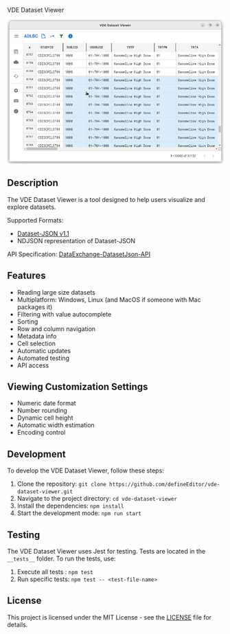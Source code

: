 VDE Dataset Viewer

![VDE Dataset Viewer](./assets/datasetView.png)

## Description
The VDE Dataset Viewer is a tool designed to help users visualize and explore datasets.

Supported Formats:
* [Dataset-JSON v1.1](https://github.com/cdisc-org/DataExchange-DatasetJson)
* NDJSON representation of Dataset-JSON

API Specification: [DataExchange-DatasetJson-API](https://github.com/cdisc-org/DataExchange-DatasetJson-API)

## Features
* Reading large size datasets
* Multiplatform: Windows, Linux (and MacOS if someone with Mac packages it)
* Filtering with value autocomplete
* Sorting
* Row and column navigation
* Metadata info
* Cell selection
* Automatic updates
* Automated testing
* API access

## Viewing Customization Settings
* Numeric date format
* Number rounding
* Dynamic cell height
* Automatic width estimation
* Encoding control

## Development
To develop the VDE Dataset Viewer, follow these steps:
1. Clone the repository: `git clone https://github.com/defineEditor/vde-dataset-viewer.git`
2. Navigate to the project directory: `cd vde-dataset-viewer`
3. Install the dependencies: `npm install`
4. Start the development mode: `npm run start`

## Testing
The VDE Dataset Viewer uses Jest for testing. Tests are located in the `__tests__` folder. To run the tests, use:
1. Execute all tests : `npm test`
2. Run specific tests: `npm test -- <test-file-name>`

## License
This project is licensed under the MIT License - see the [LICENSE](LICENSE) file for details.
